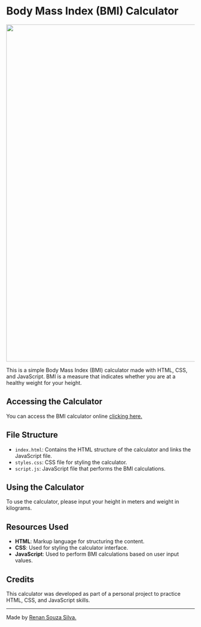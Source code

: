 # Body Mass Index (BMI) Calculator

<img src="https://i.imgur.com/UAbEgc1.png" width="900px"> 

This is a simple Body Mass Index (BMI) calculator made with HTML, CSS, and JavaScript. BMI is a measure that indicates whether you are at a healthy weight for your height.

## Accessing the Calculator

You can access the BMI calculator online <a href="https://renansouz.github.io/BMI-Calculator/" target="_blank">clicking here.</a>


## File Structure

- `index.html`: Contains the HTML structure of the calculator and links the JavaScript file.
- `styles.css`: CSS file for styling the calculator.
- `script.js`: JavaScript file that performs the BMI calculations.

## Using the Calculator

To use the calculator, please input your height in meters and weight in kilograms.

## Resources Used

- **HTML**: Markup language for structuring the content.
- **CSS**: Used for styling the calculator interface.
- **JavaScript**: Used to perform BMI calculations based on user input values.

## Credits

This calculator was developed as part of a personal project to practice HTML, CSS, and JavaScript skills.

---

Made by <a href="https://www.linkedin.com/in/renansilvadev/" target="_blank">Renan Souza Silva.</a>

